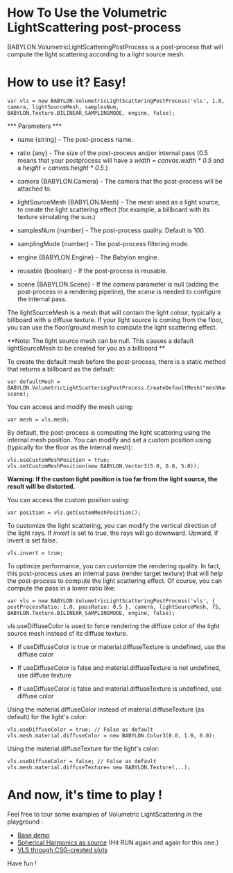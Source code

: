 # How To Use the Volumetric LightScattering post-process
BABYLON.VolumetricLightScatteringPostProcess is a post-process that will compute the light scattering according to a light source mesh.

# How to use it? Easy! ##

```
var vls = new BABYLON.VolumetricLightScatteringPostProcess('vls', 1.0, camera, lightSourceMesh, samplesNum, BABYLON.Texture.BILINEAR_SAMPLINGMODE, engine, false);
```

*** Parameters ***

- name {string} - The post-process name.

- ratio {any} - The size of the post-process and/or internal pass (0.5 means that your postprocess will have a _width = canvas.width * 0.5_ and a _height = canvas.height * 0.5_.)

- camera {BABYLON.Camera} - The camera that the post-process will be attached to.

- lightSourceMesh {BABYLON.Mesh} - The mesh used as a light source, to create the light scattering effect (for example, a billboard with its texture simulating the sun.) 

- samplesNum {number} - The post-process quality. Default is 100.

- samplingMode {number} - The post-process filtering mode.

- engine {BABYLON.Engine} - The Babylon engine.

- reusable {boolean} - If the post-process is reusable.

- scene {BABYLON.Scene} - If the _camera_ parameter is null (adding the post-process in a rendering pipeline), the _scene_ is needed to configure the internal pass.

The lightSourceMesh is a mesh that will contain the light colour, typically a billboard with a diffuse texture.  If your light source is coming from the floor, you can use the floor/ground mesh to compute the light scattering effect.

**Note: The light source mesh can be null. This causes a default lightSourceMesh to be created for you as a billboard **

To create the default mesh before the post-process, there is a static method that returns a billboard as the default:

```
var defaultMesh = BABYLON.VolumetricLightScatteringPostProcess.CreateDefaultMesh("meshName", scene);
```

You can access and modify the mesh using:

```
var mesh = vls.mesh;
```

By default, the post-process is computing the light scattering using the internal mesh position.  You can modify and set a custom position using (typically for the floor as the internal mesh):

```
vls.useCustomMeshPosition = true;
vls.setCustomMeshPosition(new BABYLON.Vector3(5.0, 0.0, 5.0));
```

**Warning: If the custom light position is too far from the light source, the result will be distorted.**

You can access the custom position using:

```
var position = vls.getCustomMeshPosition();
```

To customize the light scattering, you can modify the vertical direction of the light rays. If _invert_ is set to true, the rays will go downward. Upward, if invert is set false.

```
vls.invert = true;
```

To optimize performance, you can customize the rendering quality. In fact, this post-process uses an internal pass (render target texture) that will help the post-process to compute the light scattering effect. Of course, you can compute the pass in a lower ratio like:

```
var vls = new BABYLON.VolumetricLightScatteringPostProcess('vls', { postProcessRatio: 1.0, passRatio: 0.5 }, camera, lightSourceMesh, 75, BABYLON.Texture.BILINEAR_SAMPLINGMODE, engine, false);
```

vls.useDiffuseColor is used to force rendering the diffuse color of the light source mesh instead of its diffuse texture.

- If useDiffuseColor is true or material.diffuseTexture is undefined, use the diffuse color

- If useDiffuseColor is false and material.diffuseTexture is not undefined, use diffuse texture

- If useDiffuseColor is false and material.diffuseTexture is undefined, use diffuse color

Using the material.diffuseColor instead of material.diffuseTexture (as default) for the light's color:

```
vls.useDiffuseColor = true; // False as default
vls.mesh.material.diffuseColor = new BABYLON.Color3(0.0, 1.0, 0.0);
```

Using the material.diffuseTexture for the light's color:

```
vls.useDiffuseColor = false; // False as default
vls.mesh.material.diffuseTexture= new BABYLON.Texture(...);
```

# And now, it's time to play ! ##

Feel free to tour some examples of Volumetric LightScattering in the playground :

- [Base demo](https://www.babylonjs-playground.com/#AU5641)
- [Spherical Harmonics as source]( https://www.babylonjs-playground.com/#HYFQJ) (Hit RUN again and again for this one.)
- [VLS through CSG-created slots]( https://www.babylonjs-playground.com/#UUXLX#37)

<!-- 
- [Colorful experiment]( https://www.babylonjs-playground.com/#1XOMH0)
- [Video texture as source]( https://www.babylonjs-playground.com/#1ELQC1)
- [Particles as source #1]( https://www.babylonjs-playground.com/#2L5DBX)
- [Particles as source #2]( https://www.babylonjs-playground.com/#MYY6S#5)
-->

Have fun !

